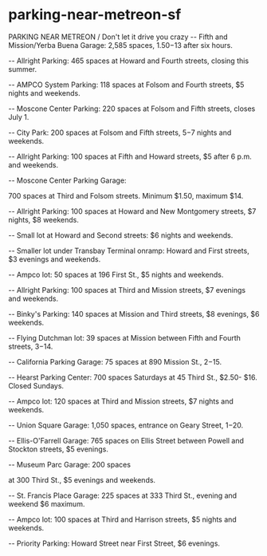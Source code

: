 # parking-near-metreon-sf

PARKING NEAR METREON / Don't let it drive you crazy
-- Fifth and Mission/Yerba Buena Garage: 2,585 spaces, $1.50-$13 after six hours.

-- Allright Parking: 465 spaces at Howard and Fourth streets, closing this summer.

-- AMPCO System Parking: 118 spaces at Folsom and Fourth streets, $5 nights and weekends.

-- Moscone Center Parking: 220 spaces at Folsom and Fifth streets, closes July 1.

-- City Park: 200 spaces at Folsom and Fifth streets, $5-$7 nights and weekends.

-- Allright Parking: 100 spaces at Fifth and Howard streets, $5 after 6 p.m. and weekends.

-- Moscone Center Parking Garage:

700 spaces at Third and Folsom streets. Minimum $1.50, maximum $14.

-- Allright Parking: 100 spaces at Howard and New Montgomery streets, $7 nights, $8 weekends.

-- Small lot at Howard and Second streets: $6 nights and weekends.

-- Smaller lot under Transbay Terminal onramp: Howard and First streets, $3 evenings and weekends.

-- Ampco lot: 50 spaces at 196 First St., $5 nights and weekends.

-- Allright Parking: 100 spaces at Third and Mission streets, $7 evenings and weekends.

-- Binky's Parking: 140 spaces at Mission and Third streets, $8 evenings, $6 weekends.

-- Flying Dutchman lot: 39 spaces at Mission between Fifth and Fourth streets, $3-$14.

-- California Parking Garage: 75 spaces at 890 Mission St., $2-$15.

-- Hearst Parking Center: 700 spaces Saturdays at 45 Third St., $2.50- $16. Closed Sundays.

-- Ampco lot: 120 spaces at Third and Mission streets, $7 nights and weekends.

-- Union Square Garage: 1,050 spaces, entrance on Geary Street, $1-$20.

-- Ellis-O'Farrell Garage: 765 spaces on Ellis Street between Powell and Stockton streets, $5 evenings.

-- Museum Parc Garage: 200 spaces

at 300 Third St., $5 evenings and weekends.

-- St. Francis Place Garage: 225 spaces at 333 Third St., evening and weekend $6 maximum.

-- Ampco lot: 100 spaces at Third and Harrison streets, $5 nights and weekends.

-- Priority Parking: Howard Street near First Street, $6 evenings.
